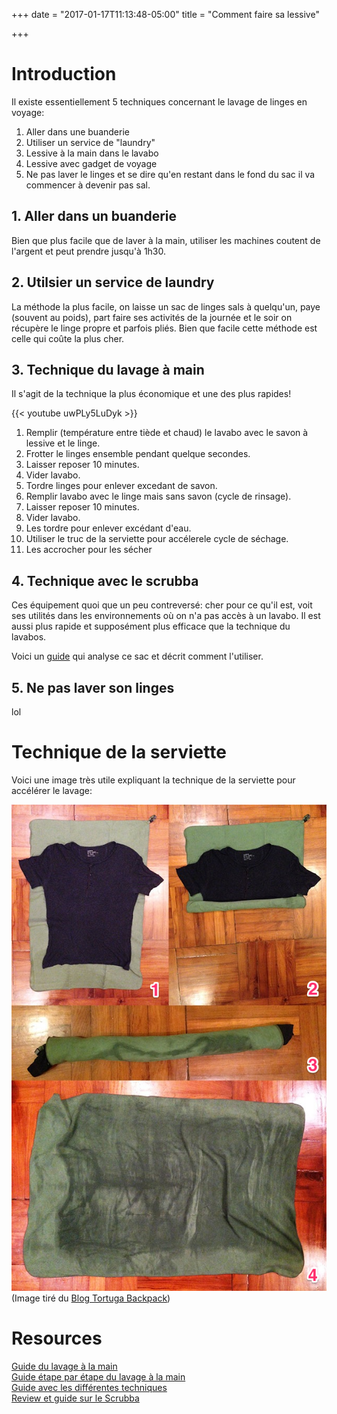 +++
date = "2017-01-17T11:13:48-05:00"
title = "Comment faire sa lessive"

+++

# Introduction

Il existe essentiellement 5 techniques concernant le lavage de linges en voyage:

1. Aller dans une buanderie
2. Utiliser un service de "laundry"
3. Lessive à la main dans le lavabo
4. Lessive avec gadget de voyage
5. Ne pas laver le linges et se dire qu'en restant dans le fond du sac il va commencer à devenir pas sal.


## 1. Aller dans un buanderie

Bien que plus facile que de laver à la main, utiliser les machines coutent de l'argent et peut prendre jusqu'à 1h30.

## 2. Utilsier un service de laundry

La méthode la plus facile, on laisse un sac de linges sals à quelqu'un, paye (souvent au poids), part faire ses activités de 
la journée et le soir on récupère le linge propre et parfois pliés. Bien que facile cette méthode est celle qui coûte la plus cher.

## 3. Technique du lavage à main

Il s'agit de la technique la plus économique et une des plus rapides!

{{< youtube uwPLy5LuDyk >}}

1. Remplir (température entre tiède et chaud) le lavabo avec le savon à lessive et le linge.
2. Frotter le linges ensemble pendant quelque secondes.
3. Laisser reposer 10 minutes.
4. Vider lavabo.
5. Tordre linges pour enlever excedant de savon.
6. Remplir lavabo avec le linge mais sans savon (cycle de rinsage).
7. Laisser reposer 10 minutes.
8. Vider lavabo.
9. Les tordre pour enlever excédant d'eau.
10. Utiliser le truc de la serviette pour accélerele cycle de séchage.
11. Les accrocher pour les sécher

## 4. Technique avec le scrubba

Ces équipement quoi que un peu contreversé: cher pour ce qu'il est, voit ses utilités dans les environnements 
où on n'a pas accès à un lavabo. Il est aussi plus rapide et supposément plus efficace que la technique du lavabos.

Voici un [guide](http://snarkynomad.com/reviewing-the-scrubba-a-30-second-manual-washing-machine-for-ultralight-backpacking/) qui
analyse ce sac et décrit comment l'utiliser.


## 5. Ne pas laver son linges

lol

# Technique de la serviette

Voici une image très utile expliquant la technique de la serviette pour accélérer le lavage:

![Technique de la serviette](/img/travel/lessives/roll-in-towel-dry.png)
(Image tiré du [Blog Tortuga Backpack](http://blog.tortugabackpacks.com/hand-washing-clothes/))

# Resources

[Guide du lavage à la main](http://blog.tortugabackpacks.com/hand-washing-clothes/)  
[Guide étape par étape du lavage à la main](http://travelfashiongirl.com/step-by-step-tutorial-how-to-hand-wash-clothing-when-travelling/)  
[Guide avec les différentes techniques](https://www.ricksteves.com/travel-tips/health/laundry)  
[Review et guide sur le Scrubba](http://snarkynomad.com/reviewing-the-scrubba-a-30-second-manual-washing-machine-for-ultralight-backpacking/)  